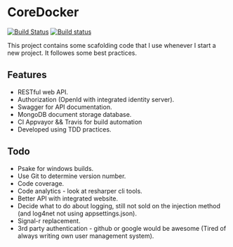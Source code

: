 # CoreDocker

[![Build Status](https://travis-ci.org/rolfwessels/CoreDocker.svg?branch=master)](https://travis-ci.org/rolfwessels/CoreDocker)
[![Build status](https://ci.appveyor.com/api/projects/status/tumprt66bbfxb22o?svg=true)](https://ci.appveyor.com/project/rolfwessels/coredocker)

This project contains some scafolding code that I use whenever I start a new project. It followes some best practices.

## Features
 * RESTful web API.
 * Authorization (OpenId with integrated identity server).
 * Swagger for API documentation.
 * MongoDB document storage database.
 * CI Appvayor && Travis for build automation
 * Developed using TDD practices.

## Todo
 * Psake for windows builds.
 * Use Git to determine version number.
 * Code coverage.
 * Code analytics - look at resharper cli tools.
 * Better API with integrated website.
 * Decide what to do about logging, still not sold on the injection method (and log4net not using appsettings.json).
 * Signal-r replacement.
 * 3rd party authentication - github or google would be awesome (Tired of always writing own user management system).
